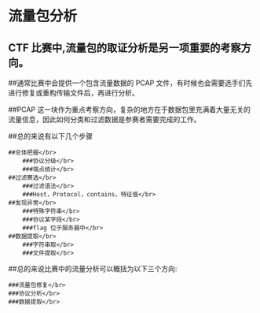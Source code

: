 # 流量包分析</br>
## CTF 比赛中,流量包的取证分析是另一项重要的考察方向。</br>

##通常比赛中会提供一个包含流量数据的 PCAP 文件，有时候也会需要选手们先进行修复或重构传输文件后，再进行分析。</br>

##PCAP 这一块作为重点考察方向，复杂的地方在于数据包里充满着大量无关的流量信息，因此如何分类和过滤数据是参赛者需要完成的工作。</br>

##总的来说有以下几个步骤</br>


    ##总体把握</br>
        ###协议分级</br>
        ###端点统计</br>
    ##过滤赛选</br>
        ###过滤语法</br>
        ###Host，Protocol，contains，特征值</br>
    ##发现异常</br>
        ###特殊字符串</br>
        ###协议某字段</br>
        ###flag 位于服务器中</br>
    ##数据提取</br>
        ###字符串取</br>
        ###文件提取</br>

##总的来说比赛中的流量分析可以概括为以下三个方向:</br>

    ###流量包修复</br>
    ###协议分析</br>
    ###数据提取</br>

